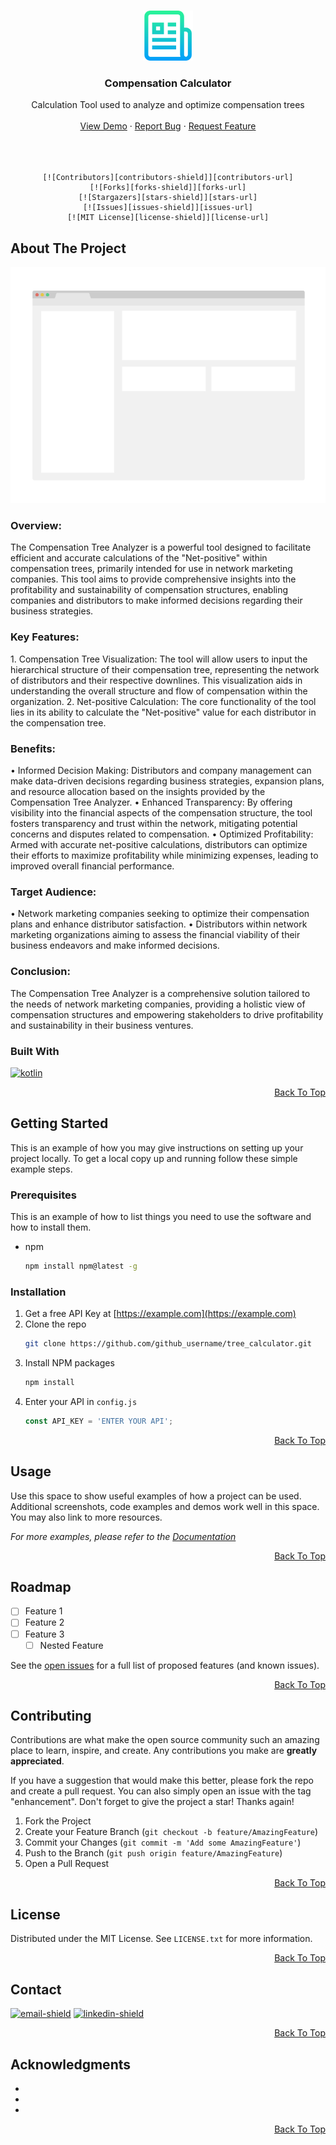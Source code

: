 <a name="top"></a>

<!-- PROJECT LOGO -->
<br />
<div align="center">
  <a href="https://github.com/Ammergeddon/tree_calculator">
    <img src="images/logo.png" alt="Logo" width="80" height="80">
  </a>

<h3 align="center">Compensation Calculator</h3>
  <p align="center">
	Calculation Tool used to analyze and optimize compensation trees
    <br />
    <br />
    <a href="https://github.com/Ammergeddon/tree_calculator">View Demo</a>
    ·
    <a href="https://github.com/Ammergeddon/tree_calculator/issues">Report Bug</a>
    ·
    <a href="https://github.com/Ammergeddon/tree_calculator/issues">Request Feature</a>
    <br />
    <br />
    <br />
    <br />
  </p>
  
	[![Contributors][contributors-shield]][contributors-url]
	[![Forks][forks-shield]][forks-url]
	[![Stargazers][stars-shield]][stars-url]
	[![Issues][issues-shield]][issues-url]
	[![MIT License][license-shield]][license-url]
</div>






<!-- ABOUT THE PROJECT -->
## About The Project

[![Product Name Screen Shot][product-screenshot]](https://example.com)

<p align="center">
	<h3 align="left">Overview:</h3>
	The Compensation Tree Analyzer is a powerful tool designed to facilitate efficient and accurate calculations of the "Net-positive" within compensation trees, primarily intended for use in network marketing companies. This tool aims to provide comprehensive insights into the profitability and sustainability of compensation structures, enabling companies and distributors to make informed decisions regarding their business strategies.
	<br/>
	<h3>Key Features:</h3>
	1. Compensation Tree Visualization: The tool will allow users to input the hierarchical structure of their compensation tree, representing the network of distributors and their respective downlines. This visualization aids in understanding the overall structure and flow of compensation within the organization.
	2. Net-positive Calculation: The core functionality of the tool lies in its ability to calculate the "Net-positive" value for each distributor in the compensation tree. 
	<br/>
	<h3 align="left">Benefits:</h3>
	• Informed Decision Making: Distributors and company management can make data-driven decisions regarding business strategies, expansion plans, and resource allocation based on the insights provided by the Compensation Tree Analyzer.
	• Enhanced Transparency: By offering visibility into the financial aspects of the compensation structure, the tool fosters transparency and trust within the network, mitigating potential concerns and disputes related to compensation.
	• Optimized Profitability: Armed with accurate net-positive calculations, distributors can optimize their efforts to maximize profitability while minimizing expenses, leading to improved overall financial performance.
	<br/>
	<h3 align="left">Target Audience:</h3>
	• Network marketing companies seeking to optimize their compensation plans and enhance distributor satisfaction.
	• Distributors within network marketing organizations aiming to assess the financial viability of their business endeavors and make informed decisions.
	</br>
	<h3 align="left">Conclusion:</h3> 
	The Compensation Tree Analyzer is a comprehensive solution tailored to the needs of network marketing companies, providing a holistic view of compensation structures and empowering stakeholders to drive profitability and sustainability in their business ventures.
</p>

### Built With

[![kotlin]][kotlin-url]

<p align="right"><a href="#top">Back To Top</a></p>



<!-- GETTING STARTED -->
## Getting Started

This is an example of how you may give instructions on setting up your project locally.
To get a local copy up and running follow these simple example steps.

### Prerequisites

This is an example of how to list things you need to use the software and how to install them.
* npm
  ```sh
  npm install npm@latest -g
  ```

### Installation

1. Get a free API Key at [https://example.com](https://example.com)
2. Clone the repo
   ```sh
   git clone https://github.com/github_username/tree_calculator.git
   ```
3. Install NPM packages
   ```sh
   npm install
   ```
4. Enter your API in `config.js`
   ```js
   const API_KEY = 'ENTER YOUR API';
   ```
   
<p align="right"><a href="#top">Back To Top</a></p>



<!-- USAGE EXAMPLES -->
## Usage

Use this space to show useful examples of how a project can be used. Additional screenshots, code examples and demos work well in this space. You may also link to more resources.

_For more examples, please refer to the [Documentation](https://example.com)_


<p align="right"><a href="#top">Back To Top</a></p>



<!-- ROADMAP -->
## Roadmap

- [ ] Feature 1
- [ ] Feature 2
- [ ] Feature 3
    - [ ] Nested Feature

See the [open issues](https://github.com/Ammergeddon/tree_calculator/issues) for a full list of proposed features (and known issues).

<p align="right"><a href="#readme-top">Back To Top</a></p>



<!-- CONTRIBUTING -->
## Contributing

Contributions are what make the open source community such an amazing place to learn, inspire, and create. Any contributions you make are **greatly appreciated**.

If you have a suggestion that would make this better, please fork the repo and create a pull request. You can also simply open an issue with the tag "enhancement".
Don't forget to give the project a star! Thanks again!

1. Fork the Project
2. Create your Feature Branch (`git checkout -b feature/AmazingFeature`)
3. Commit your Changes (`git commit -m 'Add some AmazingFeature'`)
4. Push to the Branch (`git push origin feature/AmazingFeature`)
5. Open a Pull Request

<p align="right"><a href="#top">Back To Top</a></p>



<!-- LICENSE -->
## License

Distributed under the MIT License. See `LICENSE.txt` for more information.

<p align="right"><a href="#top">Back To Top</a></p>



<!-- CONTACT -->
## Contact

[![email-shield]][email] [![linkedin-shield]][linkedin-url]

<p align="right"><a href="#top">Back To Top</a></p>



<!-- ACKNOWLEDGMENTS -->
## Acknowledgments

* []()
* []()
* []()

<p align="right"><a href="#top">Back To Top</a></p>


<!-- MARKDOWN LINKS & IMAGES -->
<!-- https://www.markdownguide.org/basic-syntax/#reference-style-links -->
[contributors-shield]: https://img.shields.io/github/contributors/Ammergeddon/tree_calculator.svg?style=for-the-badge
[contributors-url]: https://github.com/Ammergeddon/tree_calculator/graphs/contributors
[forks-shield]: https://img.shields.io/github/forks/Ammergeddon/tree_calculator.svg?style=for-the-badge
[forks-url]: https://github.com/Ammergeddon/tree_calculator/network/members
[stars-shield]: https://img.shields.io/github/stars/Ammergeddon/tree_calculator.svg?style=for-the-badge
[stars-url]: https://github.com/Ammergeddon/tree_calculator/stargazers
[issues-shield]: https://img.shields.io/github/issues/Ammergeddon/tree_calculator.svg?style=for-the-badge
[issues-url]: https://github.com/Ammergeddon/tree_calculator/issues
[license-shield]: https://img.shields.io/github/license/Ammergeddon/tree_calculator.svg?style=for-the-badge
[license-url]: https://github.com/Ammergeddon/tree_calculator/blob/master/LICENSE.txt
[linkedin-shield]: https://img.shields.io/badge/-LinkedIn-black.svg?style=for-the-badge&logo=linkedin&colorB=555
[linkedin-url]: https://www.linkedin.com/in/daniel-f%C3%BCrtig-bb038425a/
[email-shield]: https://img.shields.io/badge/-Email-black.svg?style=for-the-badge&colorB=555
[email]: ammergeddon@hotmail.com
[product-screenshot]: images/screenshot.png
[kotlin]: https://img.shields.io/badge/Kotlin-0095D5?&style=for-the-badge&logo=kotlin&logoColor=white
[kotlin-url]: https://kotlinlang.org/
